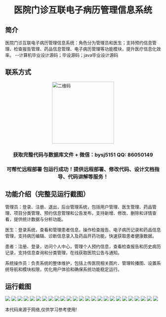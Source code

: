 <p><h1 align="center">医院门诊互联电子病历管理信息系统</h1></p>

## 简介
医院门诊互联电子病历管理信息系统：角色分为管理员和医生；支持预约信息管理、检查报告管理、药品信息管理、电子病历管理等功能模块，提升医疗信息化效率。    --计算机毕业设计源码；毕设源码；java毕业设计源码


## 联系方式
<img src="https://bs-1329754181.cos.ap-shanghai.myqcloud.com/wx.jpg" alt="二维码" style="display: block; margin: 0 auto;" width="200px">
<p><h3 align="center">获取完整代码与数据库文件 + 微信：bysj5151 QQ: 86050149</h3></p>
<p><h3 align="center">可帮忙远程部署 包运行成功！提供远程部署、修改代码、设计文档指导、代码讲解等服务！</h3></p>

## 功能介绍（完整见运行截图）
管理员：登录、注册、退出，后台管理系统，包括用户管理、医生管理、药品管理、项目分类管理、预约信息管理和公告发布，支持新增、修改、删除和详情查看，提供统计数据与分析功能。

医生：登录系统，查看和管理患者信息，操作检查报告、电子病历记录和药品信息管理，支持病历编辑、诊断信息录入及药品开药功能，快速获取患者健康数据。

患者：注册、登录，访问个人中心，管理个人预约信息，查看检查报告和历史病历记录，支持信息查询和分类管理，在线获取医院公告与通知。

系统操作员：负责系统的整体维护，包括上传医院相关图片、管理轮播图、设置系统导航和模块权限，优化用户体验和确保系统功能稳定运行。


## 运行截图
![](https://bs-1329754181.cos.ap-shanghai.myqcloud.com/ssm/HospitalOutpatientInterconnectedElectronicMedicalRecordManagementSystem/img/001.jpg)
![](https://bs-1329754181.cos.ap-shanghai.myqcloud.com/ssm/HospitalOutpatientInterconnectedElectronicMedicalRecordManagementSystem/img/002.jpg)
![](https://bs-1329754181.cos.ap-shanghai.myqcloud.com/ssm/HospitalOutpatientInterconnectedElectronicMedicalRecordManagementSystem/img/003.jpg)
![](https://bs-1329754181.cos.ap-shanghai.myqcloud.com/ssm/HospitalOutpatientInterconnectedElectronicMedicalRecordManagementSystem/img/004.jpg)
![](https://bs-1329754181.cos.ap-shanghai.myqcloud.com/ssm/HospitalOutpatientInterconnectedElectronicMedicalRecordManagementSystem/img/005.jpg)
![](https://bs-1329754181.cos.ap-shanghai.myqcloud.com/ssm/HospitalOutpatientInterconnectedElectronicMedicalRecordManagementSystem/img/006.jpg)
![](https://bs-1329754181.cos.ap-shanghai.myqcloud.com/ssm/HospitalOutpatientInterconnectedElectronicMedicalRecordManagementSystem/img/007.jpg)
![](https://bs-1329754181.cos.ap-shanghai.myqcloud.com/ssm/HospitalOutpatientInterconnectedElectronicMedicalRecordManagementSystem/img/008.jpg)
![](https://bs-1329754181.cos.ap-shanghai.myqcloud.com/ssm/HospitalOutpatientInterconnectedElectronicMedicalRecordManagementSystem/img/009.jpg)
![](https://bs-1329754181.cos.ap-shanghai.myqcloud.com/ssm/HospitalOutpatientInterconnectedElectronicMedicalRecordManagementSystem/img/010.jpg)
![](https://bs-1329754181.cos.ap-shanghai.myqcloud.com/ssm/HospitalOutpatientInterconnectedElectronicMedicalRecordManagementSystem/img/011.jpg)
![](https://bs-1329754181.cos.ap-shanghai.myqcloud.com/ssm/HospitalOutpatientInterconnectedElectronicMedicalRecordManagementSystem/img/012.jpg)
![](https://bs-1329754181.cos.ap-shanghai.myqcloud.com/ssm/HospitalOutpatientInterconnectedElectronicMedicalRecordManagementSystem/img/013.jpg)
![](https://bs-1329754181.cos.ap-shanghai.myqcloud.com/ssm/HospitalOutpatientInterconnectedElectronicMedicalRecordManagementSystem/img/014.jpg)
![](https://bs-1329754181.cos.ap-shanghai.myqcloud.com/ssm/HospitalOutpatientInterconnectedElectronicMedicalRecordManagementSystem/img/015.jpg)
![](https://bs-1329754181.cos.ap-shanghai.myqcloud.com/ssm/HospitalOutpatientInterconnectedElectronicMedicalRecordManagementSystem/img/016.jpg)
![](https://bs-1329754181.cos.ap-shanghai.myqcloud.com/ssm/HospitalOutpatientInterconnectedElectronicMedicalRecordManagementSystem/img/017.jpg)
![](https://bs-1329754181.cos.ap-shanghai.myqcloud.com/ssm/HospitalOutpatientInterconnectedElectronicMedicalRecordManagementSystem/img/018.jpg)
![](https://bs-1329754181.cos.ap-shanghai.myqcloud.com/ssm/HospitalOutpatientInterconnectedElectronicMedicalRecordManagementSystem/img/019.jpg)
![](https://bs-1329754181.cos.ap-shanghai.myqcloud.com/ssm/HospitalOutpatientInterconnectedElectronicMedicalRecordManagementSystem/img/020.jpg)
![](https://bs-1329754181.cos.ap-shanghai.myqcloud.com/ssm/HospitalOutpatientInterconnectedElectronicMedicalRecordManagementSystem/img/021.jpg)
![](https://bs-1329754181.cos.ap-shanghai.myqcloud.com/ssm/HospitalOutpatientInterconnectedElectronicMedicalRecordManagementSystem/img/022.jpg)
![](https://bs-1329754181.cos.ap-shanghai.myqcloud.com/ssm/HospitalOutpatientInterconnectedElectronicMedicalRecordManagementSystem/img/023.jpg)
![](https://bs-1329754181.cos.ap-shanghai.myqcloud.com/ssm/HospitalOutpatientInterconnectedElectronicMedicalRecordManagementSystem/img/024.jpg)
![](https://bs-1329754181.cos.ap-shanghai.myqcloud.com/ssm/HospitalOutpatientInterconnectedElectronicMedicalRecordManagementSystem/img/025.jpg)

<p>本代码来源于网络,仅供学习参考使用!</p>
